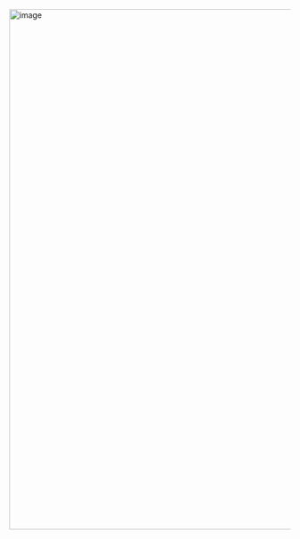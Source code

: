 <img width="1904" height="933" alt="image" src="https://github.com/user-attachments/assets/75b726c6-08f5-4b17-87d5-84aef6779523" />
